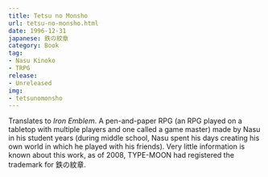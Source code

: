```yaml
---
title: Tetsu no Monsho
url: tetsu-no-monsho.html
date: 1996-12-31
japanese: 鉄の紋章
category: Book
tag:
- Nasu Kinoko
- TRPG
release:
- Unreleased
img:
- tetsunomonsho
---
```


Translates to *Iron Emblem*. A pen-and-paper RPG (an RPG played on a tabletop with multiple players and one called a game master) made by Nasu in his student years (during middle school, Nasu spent his days creating his own world in which he played with his friends). Very little information is known about this work, as of 2008, TYPE-MOON had registered the trademark for 鉄の紋章.